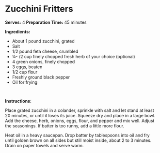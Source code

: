 Zucchini Fritters
=================

**Serves:** 4
 **Preparation Time:** 45 minutes

**Ingredients:**

-   About 1 pound zucchini, grated
-   Salt
-   1/2 pound feta cheese, crumbled
-   ¼- /2 cup finely chopped fresh herb of your choice (optional)
-   4 green onions, finely chopped
-   3 eggs, beaten
-   1/2 cup flour
-   Freshly ground black pepper
-   Oil for frying

 

**Instructions:**

Place grated zucchini in a colander, sprinkle with salt and let stand at least 20 minutes, or until it loses its juice. Squeeze dry and place in a large bowl. Add the cheese, herb, onions, eggs, flour, and pepper and mix well. Adjust the seasonings. If batter is too runny, add a little more flour.

Heat oil in a heavy saucepan. Drop batter by tablespoons into oil and fry until golden brown on all sides but still moist inside, about 2 to 3 minutes. Drain on paper towels and serve warm.
